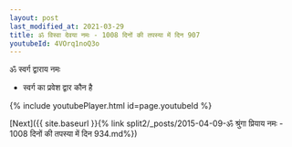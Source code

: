 ```yaml
---
layout: post
last_modified_at: 2021-03-29
title: ॐ विस्वा देवया नमः - 1008 दिनों की तपस्या में दिन 907
youtubeId: 4VOrq1noQ3o
---
```

 
 
 ॐ स्वर्ग द्वाराय नमः  
 
 -  स्वर्ग का प्रवेश द्वार कौन है 
 
  
 
  
 
 
 
 
 
 


{% include youtubePlayer.html id=page.youtubeId %}
 
[Next]({{ site.baseurl }}{% link  split2/_posts/2015-04-09-ॐ श्रुंगा प्रियाय नमः - 1008 दिनों की तपस्या में दिन 934.md%})
 
